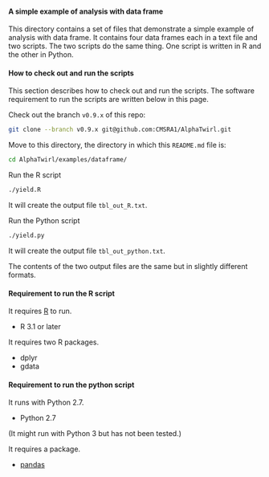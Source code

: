 
#### A simple example of analysis with data frame

This directory contains a set of files that demonstrate a simple example of analysis with data frame. It contains four data frames each in a text file and two scripts. The two scripts do the same thing. One script is written in R and the other in Python.


#### How to check out and run the scripts

This section describes how to check out and run the scripts. The software requirement to run the scripts are written below in this page.

Check out the branch `v0.9.x` of this repo:

```bash
git clone --branch v0.9.x git@github.com:CMSRA1/AlphaTwirl.git
```

Move to this directory, the directory in which this `README.md` file is:

```bash
cd AlphaTwirl/examples/dataframe/
```

Run the R script

```bash
./yield.R
```

It will create the output file `tbl_out_R.txt`.

Run the Python script

```bash
./yield.py
```

It will create the output file `tbl_out_python.txt`.

The contents of the two output files are the same but in slightly different formats.

#### Requirement to run the R script

It requires [R](http://www.r-project.org/) to run.

 - R 3.1 or later

It requires two R packages.

 - dplyr
 - gdata

#### Requirement to run the python script

It runs with Python 2.7.

 - Python 2.7

(It might run with Python 3 but has not been tested.)

It requires a package.

 - [pandas](http://pandas.pydata.org/)
